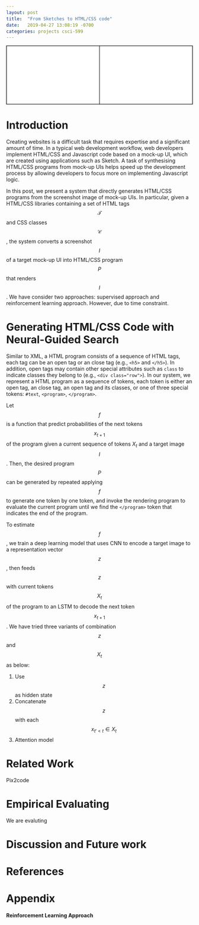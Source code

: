 ```yaml
---
layout: post
title:  "From Sketches to HTML/CSS code"
date:   2019-04-27 13:08:19 -0700
categories: projects csci-599
---
```


<img style="display: block; margin-left: auto; margin-right: auto" src="/assets/20190427-sketch2code/demo.gif" />

# Introduction

Creating websites is a difficult task that requires expertise and a significant amount of time. In a typical web development workflow, web developers implement HTML/CSS and Javascript code based on a mock-up UI, which are created using applications such as Sketch. A task of synthesising HTML/CSS programs from mock-up UIs helps speed up the development process by allowing developers to focus more on implementing Javascript logic.

In this post, we present a system that directly generates HTML/CSS programs from the screenshot image of mock-up UIs. In particular, given a HTML/CSS libraries containing a set of HTML tags $$\mathcal{T}$$ and CSS classes $$\mathcal{C}$$, the system converts a screenshot $$I$$ of a target mock-up UI into HTML/CSS program $$P$$ that renders $$I$$.
We have consider two approaches: supervised approach and reinforcement learning approach. However, due to time constraint.

# Generating HTML/CSS Code with Neural-Guided Search

Similar to XML, a HTML program consists of a sequence of HTML tags, each tag can be an open tag or an close tag (e.g., `<h5>` and `</h5>`). In addition, open tags may contain other special attributes such as `class` to indicate classes they belong to (e.g., `<div class="row">`). In our system, we represent a HTML program as a sequence of tokens, each token is either an open tag, an close tag, an open tag and its classes, or one of three special tokens: `#text`, `<program>`, `</program>`.

Let $$f$$ is a function that predict probabilities of the next tokens $$x_{t+1}$$ of the program given a current sequence of tokens $X_t$ and a target image $$I$$. Then, the desired program $$P$$ can be generated by repeated applying $$f$$ to generate one token by one token, and invoke the rendering program to evaluate the current program until we find the `</program>` token that indicates the end of the program.

To estimate $$f$$, we train a deep learning model that uses CNN to encode a target image to a representation vector $$z$$, then feeds $$z$$ with current tokens $$X_t$$ of the program to an LSTM to decode the next token $$x_{t+1}$$. We have tried three variants of combination $$z$$ and $$X_t$$ as below:

1. Use $$z$$ as hidden state
2. Concatenate $$z$$ with each $$x_{t' < t} \in X_t$$
3. Attention model

# Related Work

Pix2code

# Empirical Evaluating

We are evaluting 

# Discussion and Future work

# References

# Appendix

#### Reinforcement Learning Approach

<style>
	.post-content {
		text-align: justify;
	}
</style>
<script type="text/javascript" async src="https://cdnjs.cloudflare.com/ajax/libs/mathjax/2.7.5/MathJax.js?config=TeX-MML-AM_CHTML"></script>

